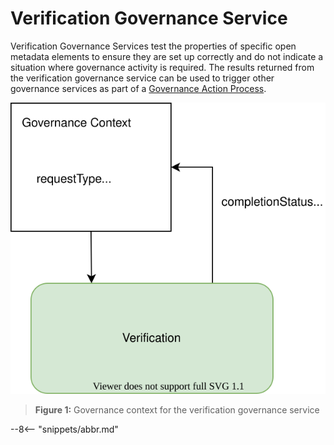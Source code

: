 <!-- SPDX-License-Identifier: CC-BY-4.0 -->
<!-- Copyright Contributors to the ODPi Egeria project. -->


# Verification Governance Service

Verification Governance Services test the properties of specific open metadata elements
to ensure they are set up correctly and do not indicate a situation where governance activity is required. 
The results returned from the verification governance service can be used to trigger other
governance services as part of a [Governance Action Process](/egeria-docs/concepts/governance-action-process).


![Figure 1](verification-governance-service-context.svg)
> **Figure 1:** Governance context for the verification governance service


--8<-- "snippets/abbr.md"
